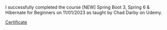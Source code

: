 I successfully completed the course [NEW] Spring Boot 3, Spring 6 & Hibernate for Beginners on 11/01/2023 as taught by Chad Darby on Udemy.


[Certificate](https://github.com/merkol42/JavaSpringBoot/files/13872241/UC-44618d01-567d-4335-805d-f5e292a0ad8e.pdf)
